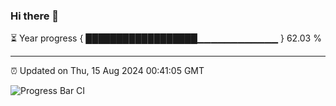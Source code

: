 ### Hi there 👋

⏳ Year progress { ██████████████████▁▁▁▁▁▁▁▁▁▁▁▁ } 62.03 %

---

⏰ Updated on Thu, 15 Aug 2024 00:41:05 GMT

![Progress Bar CI](https://github.com/Shyam-Makwana/GitHub-Actions-Demo/workflows/Progress%20Bar%20CI/badge.svg)
